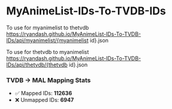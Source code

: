 # MyAnimeList-IDs-To-TVDB-IDs

To use for myanimelist to thetvdb\
https://ryandash.github.io/MyAnimeList-IDs-To-TVDB-IDs/api/myanimelist/{myanimelist id}.json

To use for thetvdb to myanimelist\
https://ryandash.github.io/MyAnimeList-IDs-To-TVDB-IDs/api/thetvdb/{thetvdb id}.json

<!---counts-start--->
### TVDB → MAL Mapping Stats

- ✅ Mapped IDs: **112636**
- ❌ Unmapped IDs: **6947**
<!---counts-end--->
